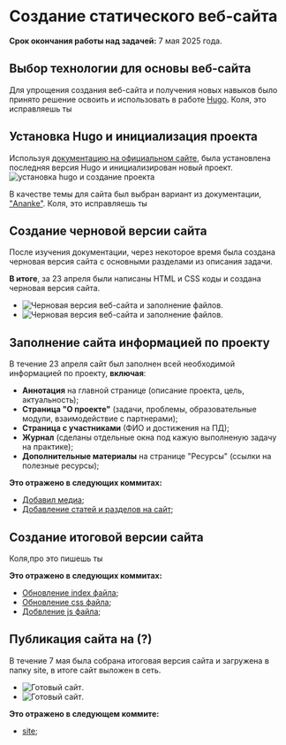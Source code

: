 # Создание статического веб-сайта
**Срок окончания работы над задачей:** 7 мая 2025 года.

## Выбор технологии для основы веб-сайта
Для упрощения создания веб-сайта и получения новых навыков было принято решение освоить и использовать в работе 
[Hugo](https://gohugo.io).
Коля, это исправляешь ты

## Установка Hugo и инициализация проекта
Используя [документацию на официальном сайте](https://gohugo.io/getting-started/quick-start/), была установлена 
последняя версия Hugo и инициализирован новый проект.
![установка hugo и создание проекта](media/static_website/hugo_init.png)

В качестве темы для сайта был выбран вариант из документации, 
["Ananke"](https://github.com/theNewDynamic/gohugo-theme-ananke).
Коля, это исправляешь ты
## Создание черновой версии сайта
После изучения документации, через некоторое время была создана черновая версия сайта с основными разделами из описания 
задачи.

**В итоге**, за 23 апреля были написаны HTML и CSS коды и создана черновая версия сайта.

- ![Черновая версия веб-сайта и заполнение файлов](media/static_website/site_1.png).
- ![Черновая версия веб-сайта и заполнение файлов](media/static_website/site_2.png).

## Заполнение сайта информацией по проекту
В течение 23 апреля сайт был заполнен всей необходимой информацией по проекту, **включая**:
- **Аннотация** на главной странице (описание проекта, цель, актуальность);
- **Страница "О проекте"** (задачи, проблемы, образовательные модули, взаимодействие с партнерами);
- **Страница с участниками** (ФИО и достижения на ПД);
- **Журнал** (сделаны отдельные окна под кажую выполненую задачу на практике);
- **Дополнительные материалы** на странице "Ресурсы" (ссылки на полезные ресурсы);

**Это отражено в следующих коммитах:**
- [Добавил медиа](https://github.com/KolesnikovaIrina412/praktica/commit/3444e6b1500bc0f568af92d921a36cad673993f2);
- [Добавление статей и разделов на сайт](https://github.com/KolesnikovaIrina412/praktica/commit/a26d2fdc023d9404ba1d643017834fb096e32fac);

## Создание итоговой версии сайта
Коля,про это пишешь ты
 
**Это отражено в следующих коммитах:**
- [Обновление index файла](https://github.com/KolesnikovaIrina412/praktica/commit/a26d2fdc023d9404ba1d643017834fb096e32fac);
- [Обновление css файла](https://github.com/KolesnikovaIrina412/praktica/commit/7e70d4d80131e61226a4eeabd9f822ba96ba4bdc);
- [Добвление js файла](https://github.com/KolesnikovaIrina412/praktica/commit/038c0fb3e2267e8be0f94500d8d3bbc697a9ee11);

## Публикация сайта на (?)
В течение 7 мая была собрана итоговая версия сайта и загружена в папку site, в итоге сайт 
выложен в сеть.

- ![Готовый сайт](media/static_website/site_3.png).
- ![Готовый сайт](media/static_website/site_4.png).
  
**Это отражено в следующем коммите:**
- [site](https://github.com/KolesnikovaIrina412/praktica/commit/ebb3f23ad2e3b07aa253a49c57441b3d13a924e7);
